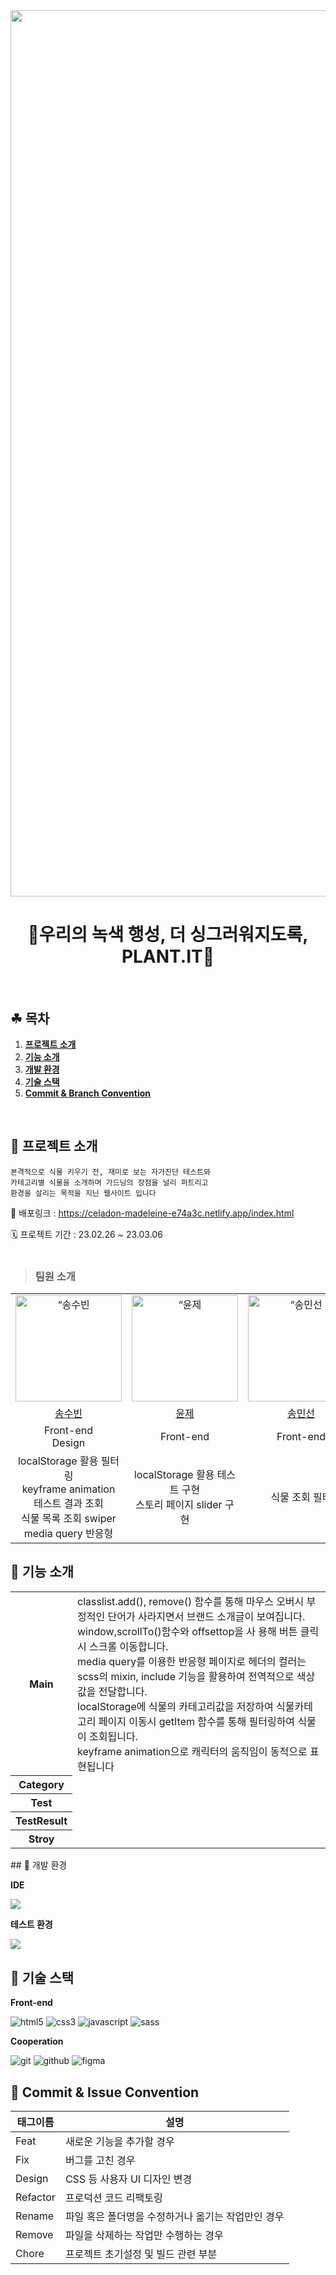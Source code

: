 # 

<div align="center">
  <br />
  <img width="1418" alt="image" src="https://user-images.githubusercontent.com/86584041/223015659-e10b33ff-c9de-4448-9b1e-c82141d59d4c.png">
  <br />

# 🌱우리의 녹색 행성, 더 싱그러워지도록, PLANT.IT🌱

</div>

<br />

##  ☘ 목차

1. [**프로젝트 소개**](#1)
2. [**기능 소개**](#2)
3. [**개발 환경**](#3)
4. [**기술 스택**](#4)
7. [**Commit & Branch Convention**](#5)

<br />

<div id="1"></div>

## 🌳 프로젝트 소개
```
본격적으로 식물 키우기 전, 재미로 보는 자가진단 테스트와
카테고리별 식물을 소개하며 가드닝의 장점을 널리 퍼트리고
환경을 살리는 목적을 지닌 웹사이트 입니다
```

🔗 배포링크 : https://celadon-madeleine-e74a3c.netlify.app/index.html<br />

🗓️ 프로젝트 기간 :  23.02.26 ~ 23.03.06<br />
<br />
> ###  팀원 소개

<table>
  <tr>
     <td align="center">
      <a href="https://github.com/ssb1565b">
        <img src="https://avatars.githubusercontent.com/u/84695884?v=4" width=170px alt=“송수빈 프로필" />
      </a>
    </td>
    <td align="center">
       <a href="https://github.com/ssb1565b">
        <img src="https://avatars.githubusercontent.com/u/79959246?v=4" width=170px alt=“윤제 프로필" />
      </a>
    </td>
    <td align="center">
      <a href="https://github.com/ssb1565b">
	       <img src="https://avatars.githubusercontent.com/u/104487178?v=4" width=170px alt=“송민선 프로필" />
      </a>
    </td>
    <td align="center">
      <a href="https://github.com/ssb1565b">
	     <img src="https://avatars.githubusercontent.com/u/86584041?v=4" width=170px alt=“박성희 프로필" />
      </a>
    </td>
   
  </tr>

  <tr>
    <td align="center">
     <a href="https://github.com/ssb1565b">
        송수빈
      </a>
    </td>                       
    <td align="center">
      <a href="https://github.com/ssb1565b">
        윤제
      </a>
    </td>
    <td align="center">
     <a href="https://github.com/ssb1565b">
        송민선
      </a>
    </td>
    <td align="center">
      <a href="https://github.com/ssb1565b">
        박성희
      </a>
    </td>
   
  </tr>
<tr>
    <td align="center">
   Front-end<br />Design
    </td>
    <td align="center">
   Front-end<br />
    </td>
    <td align="center">
   Front-end<br />
    </td>
    <td align="center">
   Front-end<br />
    </td>
 
  </tr>
  <tr>
    <td align="center">
      localStorage 활용 필터링<br />
      keyframe animation<br />
      테스트 결과 조회 <br />
      식물 목록 조회 swiper<br/>
      media query 반응형<br/>
    </td>
    <td align="center">
      localStorage 활용 테스트 구현<br/>
      스토리 페이지 slider 구현
    </td>
    <td align="center">
      식물 조회 필터<br />
    </td>
    <td align="center">
      스토리 영상 추가
    </td>
  </tr>
</table>


<div id="2"></div>

## 🌴 기능 소개

<div id="3"></div>
 <table>
  <tr>
    <th>Main</th>
    <td>classlist.add(), remove() 함수를 통해 마우스 오버시 부정적인 단어가 사라지면서 브랜드 소개글이 보여집니다. <br/>
    window,scrollTo()함수와 offsettop을 사 용해 버튼 클릭시 스크롤 이동합니다. <br/>
    media query를 이용한 반응형 페이지로 헤더의 컬러는 scss의 mixin, include 기능을 활용하여 전역적으로 색상값을 전달합니다. <br/>
    localStorage에 식물의 카테고리값을 저장하여 식물카테고리 페이지 이동시 getItem 함수를 통해 필터링하여 식물이 조회됩니다. <br/>
    keyframe animation으로 캐릭터의 움직임이 동적으로 표현됩니다
    </td>
</tr>
<tr>
  <th>Category</th>
  <td></td>
</tr>
<str>
  <th>Test</th>
  <td> </td>
</str>
<tr>
  <th>TestResult</th>  
  <td></td>
  </tr>
 <tr>
    <th>Stroy</th>
    <td></td>
</tr>
  </table>
## 🌵 개발 환경

<div id="4"></div>

**IDE** 

<img src="https://img.shields.io/badge/Visual_Studio-5C2D91?style=for-the-badge&logo=visual%20studio&logoColor=white">

**테스트 환경**

<img src="https://img.shields.io/badge/googlechromeo-ea4335?style=for-the-badge&logo=googlechrome&logoColor=white">

## 🌿 기술 스택
**Front-end**

![html5](https://img.shields.io/badge/html5-E34F26?style=for-the-badge&logo=html5&logoColor=white) ![css3](https://img.shields.io/badge/css-1572B6?style=for-the-badge&logo=css3&logoColor=white) ![javascript](https://img.shields.io/badge/javascript-F7DF1E?style=for-the-badge&logo=javascript&logoColor=black) ![sass](https://img.shields.io/badge/scss-FF3399?style=for-the-badge&logo=sass&logoColor=white) 

**Cooperation**

![git](https://img.shields.io/badge/git-F05032?style=for-the-badge&logo=git&logoColor=white) ![github](https://img.shields.io/badge/github-181717?style=for-the-badge&logo=github&logoColor=white) ![figma](https://img.shields.io/badge/figma-000000?style=for-the-badge&logo=figma&logoColor=white)



## 🍃 Commit & Issue Convention

| 태그이름 | 설명                                               |
| -------- | -------------------------------------------------- |
| Feat     | 새로운 기능을 추가할 경우                          |
| Fix      | 버그를 고친 경우                                   |
| Design   | CSS 등 사용자 UI 디자인 변경                       |
| Refactor | 프로덕션 코드 리팩토링                             |
| Rename   | 파일 혹은 폴더명을 수정하거나 옮기는 작업만인 경우 |
| Remove   | 파일을 삭제하는 작업만 수행하는 경우               |
| Chore    | 프로젝트 초기설정 및 빌드 관련 부분                |
